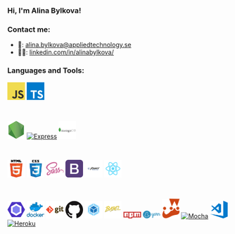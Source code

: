 ### Hi, I'm Alina Bylkova!

### Contact me:

- <span title="Email">📧</span>: [alina.bylkova@appliedtechnology.se](mailto:alina.bylkova@appliedtechnology.se)
- <span title="LinkedIn">👩‍💼</span>: [linkedin.com/in/alinabylkova/](https://www.linkedin.com/in/alinabylkova/)

### Languages and Tools:

<a href="https://www.javascript.com/" title="JavaScript"><img alt="JavaScript" width="40px"  src="https://raw.githubusercontent.com/github/explore/80688e429a7d4ef2fca1e82350fe8e3517d3494d/topics/javascript/javascript.png" /></a>
<a href="https://www.typescriptlang.org/" title="TypeScript"><img alt="TypeScript" width="40px"  src="https://raw.githubusercontent.com/github/explore/80688e429a7d4ef2fca1e82350fe8e3517d3494d/topics/typescript/typescript.png" /></a>

<br />

<a href="https://nodejs.org/en/" title="Node.js"><img alt="Node.js" width="40px"  src="https://raw.githubusercontent.com/github/explore/80688e429a7d4ef2fca1e82350fe8e3517d3494d/topics/nodejs/nodejs.png" /></a>
<a href="http://expressjs.com/" title="Express"><img alt="Express" style="margin-top: 10px" width="40px" src="https://upload.wikimedia.org/wikipedia/commons/6/64/Expressjs.png" /></a>
<a href="https://www.mongodb.com/" title="MongoDB"><img alt="MongoDB" width="40px"  src="https://raw.githubusercontent.com/github/explore/80688e429a7d4ef2fca1e82350fe8e3517d3494d/topics/mongodb/mongodb.png" /></a>

<br />

<a href="https://www.w3.org/TR/html5/" title="HTML5"><img alt="HTML5" width="40px"  src="https://raw.githubusercontent.com/github/explore/80688e429a7d4ef2fca1e82350fe8e3517d3494d/topics/html/html.png" /></a>
<a href="https://www.w3.org/TR/CSS/" title="CSS3"><img alt="CSS3" width="40px"  src="https://raw.githubusercontent.com/github/explore/80688e429a7d4ef2fca1e82350fe8e3517d3494d/topics/css/css.png" /></a>
<a href="https://sass-lang.com/" title="Sass"><img alt="Sass" width="40px"  src="https://raw.githubusercontent.com/github/explore/80688e429a7d4ef2fca1e82350fe8e3517d3494d/topics/sass/sass.png" /></a>
<a href="https://getbootstrap.com/" title="Bootstrap"><img alt="Bootstrap" width="40px"  src="https://raw.githubusercontent.com/github/explore/80688e429a7d4ef2fca1e82350fe8e3517d3494d/topics/bootstrap/bootstrap.png" /></a>
<a href="https://jquery.com/" title="jQuery"><img alt="jQuery" width="40px"  src="https://raw.githubusercontent.com/github/explore/80688e429a7d4ef2fca1e82350fe8e3517d3494d/topics/jquery/jquery.png" /></a>
<a href="https://reactjs.org/" title="React"><img alt="React" width="40px"  src="https://raw.githubusercontent.com/github/explore/80688e429a7d4ef2fca1e82350fe8e3517d3494d/topics/react/react.png" /></a>

<br />

<a href="https://eslint.org/" title="Eslint"><img alt="Eslint" width="40px"  src="https://raw.githubusercontent.com/github/explore/80688e429a7d4ef2fca1e82350fe8e3517d3494d/topics/eslint/eslint.png" /></a>
<a href="https://www.docker.com/" title="Docker"><img alt="Docker" width="40px"  src="https://raw.githubusercontent.com/github/explore/80688e429a7d4ef2fca1e82350fe8e3517d3494d/topics/docker/docker.png" /></a>
<a href="https://git-scm.com/" title="Git"><img alt="Git" width="40px"  src="https://raw.githubusercontent.com/github/explore/80688e429a7d4ef2fca1e82350fe8e3517d3494d/topics/git/git.png" /></a>
<a href="https://github.com/" title="GitHub"><img alt="GitHub" width="40px"  src="https://raw.githubusercontent.com/github/explore/78df643247d429f6cc873026c0622819ad797942/topics/github/github.png" /></a>
<a href="https://webpack.js.org/" title="Webpack"><img alt="Webpack" width="40px"  src="https://raw.githubusercontent.com/github/explore/80688e429a7d4ef2fca1e82350fe8e3517d3494d/topics/webpack/webpack.png" /></a>
<a href="https://babeljs.io/" title="Babel"><img alt="Babel" width="40px"  src="https://raw.githubusercontent.com/github/explore/80688e429a7d4ef2fca1e82350fe8e3517d3494d/topics/babel/babel.png" /></a>
<a href="https://www.npmjs.com/" title="EsliNPMnt"><img alt="NPM" width="40px"  src="https://github.com/MarioTerron/logo-images/blob/master/logos/npm.png" /></a>
<a href="https://yarnpkg.com/" title="Yarn"><img alt="Yarn" width="40px"  src="https://github.com/MarioTerron/logo-images/blob/master/logos/yarn.png" /></a>
<a href="https://jestjs.io/" title="Jest"><img alt="Jest" width="40px"  src="https://github.com/MarioTerron/logo-images/blob/master/logos/jest.png" /></a>
<a href="https://mochajs.org/" title="Mocha"><img alt="Mocha" width="40px"  src="https://github.com/tomchen/stack-icons/blob/master/logos/mocha.svg" /></a>
<a href="https://code.visualstudio.com/" title="Visual Studio Code"><img alt="Visual Studio Code" width="40px"  src="https://raw.githubusercontent.com/github/explore/80688e429a7d4ef2fca1e82350fe8e3517d3494d/topics/visual-studio-code/visual-studio-code.png" /></a>
<a href="https://www.heroku.com/" title="Heroku"><img alt="Heroku" width="40px"  src="https://github.com/jalbertsr/logo-badge-images/blob/master/img/rsz_heroku.png?raw=true" /></a>
